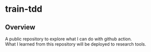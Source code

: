 # train-tdd
## Overview
A public repository to explore what I can do with github action.   
What I learned from this repository will be deployed to research tools.